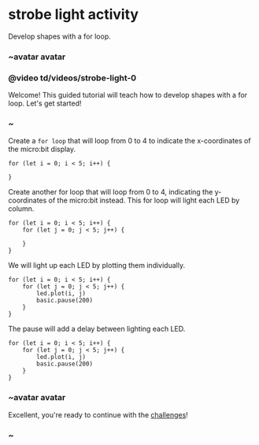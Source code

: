# strobe light activity

Develop shapes with a for loop. 

### ~avatar avatar

### @video td/videos/strobe-light-0

Welcome! This guided tutorial will teach how to develop shapes with a for loop. Let's get started!

### ~

Create a `for loop` that will loop from 0 to 4 to indicate the x-coordinates of the micro:bit display.

```blocks
for (let i = 0; i < 5; i++) {
    
}

```

Create another for loop that will loop from 0 to 4, indicating the y-coordinates of the micro:bit instead. This for loop will light each LED by column.


```blocks
for (let i = 0; i < 5; i++) {
    for (let j = 0; j < 5; j++) {

    }
}
```


We will light up each LED by plotting them individually.

```blocks
for (let i = 0; i < 5; i++) {
    for (let j = 0; j < 5; j++) {
        led.plot(i, j)
        basic.pause(200)
    }
}
```


The pause will add a delay between lighting each LED.

```blocks
for (let i = 0; i < 5; i++) {
    for (let j = 0; j < 5; j++) {
        led.plot(i, j)
        basic.pause(200)
    }
}
```

### ~avatar avatar

Excellent, you're ready to continue with the [challenges](/microbit/lessons/strobe-light/challenges)!

### ~

